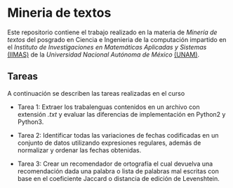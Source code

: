 # Mineria de textos

Este repositorio contiene el trabajo realizado en la materia de _Minería de textos_ del posgrado en Ciencia e Ingenieria de la computación impartido en el _Instituto de Investigaciones en Matemáticas Aplicadas y Sistemas_ [(IIMAS)](https://www.iimas.unam.mx/) de la _Universidad Nacional Autónoma de México_ [(UNAM)](https://www.unam.mx/).

## Tareas
A continuación se describen las tareas realizadas en el curso
+ Tarea 1: Extraer los trabalenguas contenidos en un archivo con extensión _.txt_ y evaluar las diferencias de implementación en Python2 y Python3.

+ Tarea 2: Identificar todas las variaciones de fechas codificadas en un conjunto de datos utilizando expresiones regulares, además de normalizar y ordenar las fechas obtenidas.

+ Tarea 3: Crear un recomendador de ortografía el cual devuelva una recomendación dada una palabra o lista de palabras mal escritas con base en el coeficiente Jaccard o distancia de edición de Levenshtein.